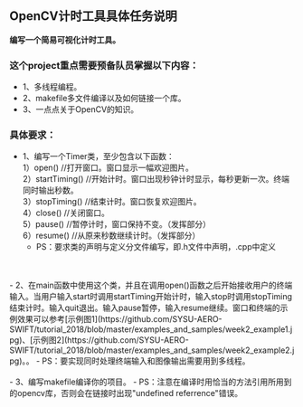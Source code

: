 ## OpenCV计时工具具体任务说明
**编写一个简易可视化计时工具。**

### 这个project重点需要预备队员掌握以下内容：
- 1、多线程编程。
- 2、makefile多文件编译以及如何链接一个库。
- 3、一点点关于OpenCV的知识。

### 具体要求：  
- 1、编写一个Timer类，至少包含以下函数：  
	1）open() //打开窗口。窗口显示一幅欢迎图片。  
	2）startTiming() //开始计时。窗口出现秒钟计时显示，每秒更新一次。终端同时输出秒数。  
	3）stopTiming() //结束计时。窗口恢复欢迎图片。  
	4）close() //关闭窗口。  
	5）pause() //暂停计时，窗口保持不变。（发挥部分）  
	6）resume() //从原来秒数继续计时。（发挥部分）  
    - PS：要求类的声明与定义分文件编写，即.h文件中声明，.cpp中定义  
</br>
</br>
- 2、在main函数中使用这个类，并且在调用open()函数之后开始接收用户的终端输入。当用户输入start时调用startTiming开始计时，输入stop时调用stopTiming结束计时。输入quit退出。输入pause暂停，输入resume继续。窗口和终端的示例效果可以参考[示例图1](https://github.com/SYSU-AERO-SWIFT/tutorial_2018/blob/master/examples_and_samples/week2_example1.jpg)、[示例图2](https://github.com/SYSU-AERO-SWIFT/tutorial_2018/blob/master/examples_and_samples/week2_example2.jpg)。。  
   - PS：要实现同时处理终端输入和图像输出需要用到多线程。  
</br>
</br>
- 3、编写makefile编译你的项目。  
   - PS：注意在编译时用恰当的方法引用所用到的opencv库，否则会在链接时出现"undefined referrence"错误。  
